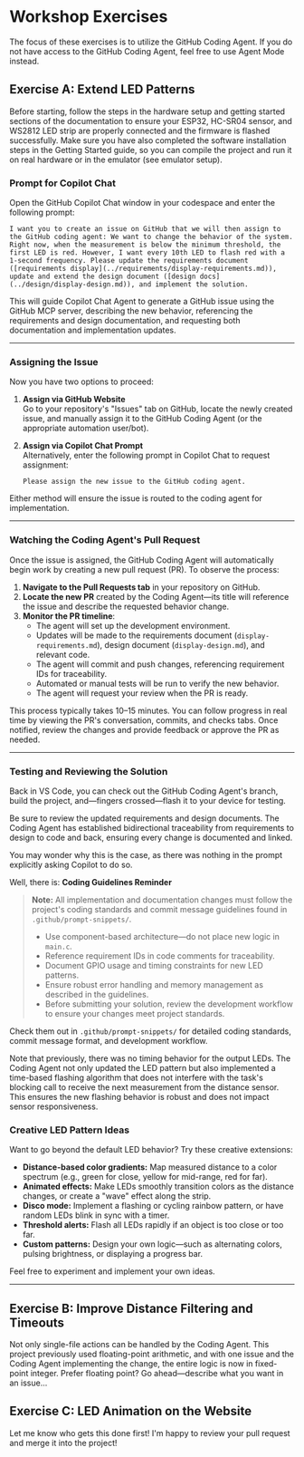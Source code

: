 # Workshop Exercises

The focus of these exercises is to utilize the GitHub Coding Agent. If you do not have access to the GitHub Coding Agent, feel free to use Agent Mode instead.

## Exercise A: Extend LED Patterns

Before starting, follow the steps in the hardware setup and getting started sections of the documentation to ensure your ESP32, HC-SR04 sensor, and WS2812 LED strip are properly connected and the firmware is flashed successfully. Make sure you have also completed the software installation steps in the Getting Started guide, so you can compile the project and run it on real hardware or in the emulator (see emulator setup).

### Prompt for Copilot Chat

Open the GitHub Copilot Chat window in your codespace and enter the following prompt:

```
I want you to create an issue on GitHub that we will then assign to the GitHub coding agent: We want to change the behavior of the system. Right now, when the measurement is below the minimum threshold, the first LED is red. However, I want every 10th LED to flash red with a 1-second frequency. Please update the requirements document ([requirements display](../requirements/display-requirements.md)), update and extend the design document ([design docs](../design/display-design.md)), and implement the solution.
```

This will guide Copilot Chat Agent to generate a GitHub issue using the GitHub MCP server, describing the new behavior, referencing the requirements and design documentation, and requesting both documentation and implementation updates.

---

### Assigning the Issue

Now you have two options to proceed:

1. **Assign via GitHub Website**  
    Go to your repository's "Issues" tab on GitHub, locate the newly created issue, and manually assign it to the GitHub Coding Agent (or the appropriate automation user/bot).

2. **Assign via Copilot Chat Prompt**  
    Alternatively, enter the following prompt in Copilot Chat to request assignment:

    ```
    Please assign the new issue to the GitHub coding agent.
    ```

Either method will ensure the issue is routed to the coding agent for implementation.

---

### Watching the Coding Agent's Pull Request

Once the issue is assigned, the GitHub Coding Agent will automatically begin work by creating a new pull request (PR). To observe the process:

1. **Navigate to the Pull Requests tab** in your repository on GitHub.
2. **Locate the new PR** created by the Coding Agent—its title will reference the issue and describe the requested behavior change.
3. **Monitor the PR timeline**:
     - The agent will set up the development environment.
     - Updates will be made to the requirements document (`display-requirements.md`), design document (`display-design.md`), and relevant code.
     - The agent will commit and push changes, referencing requirement IDs for traceability.
     - Automated or manual tests will be run to verify the new behavior.
     - The agent will request your review when the PR is ready.

This process typically takes 10–15 minutes. You can follow progress in real time by viewing the PR's conversation, commits, and checks tabs. Once notified, review the changes and provide feedback or approve the PR as needed.

---

### Testing and Reviewing the Solution

Back in VS Code, you can check out the GitHub Coding Agent's branch, build the project, and—fingers crossed—flash it to your device for testing.

Be sure to review the updated requirements and design documents. The Coding Agent has established bidirectional traceability from requirements to design to code and back, ensuring every change is documented and linked.

You may wonder why this is the case, as there was nothing in the prompt explicitly asking Copilot to do so.

Well, there is:
**Coding Guidelines Reminder**

> **Note:** All implementation and documentation changes must follow the project's coding standards and commit message guidelines found in `.github/prompt-snippets/`.  
>
> - Use component-based architecture—do not place new logic in `main.c`.
> - Reference requirement IDs in code comments for traceability.
> - Document GPIO usage and timing constraints for new LED patterns.
> - Ensure robust error handling and memory management as described in the guidelines.
> - Before submitting your solution, review the development workflow to ensure your changes meet project standards.

Check them out in `.github/prompt-snippets/` for detailed coding standards, commit message format, and development workflow.

Note that previously, there was no timing behavior for the output LEDs. The Coding Agent not only updated the LED pattern but also implemented a time-based flashing algorithm that does not interfere with the task's blocking call to receive the next measurement from the distance sensor. This ensures the new flashing behavior is robust and does not impact sensor responsiveness.

### Creative LED Pattern Ideas

Want to go beyond the default LED behavior? Try these creative extensions:

- **Distance-based color gradients:** Map measured distance to a color spectrum (e.g., green for close, yellow for mid-range, red for far).
- **Animated effects:** Make LEDs smoothly transition colors as the distance changes, or create a "wave" effect along the strip.
- **Disco mode:** Implement a flashing or cycling rainbow pattern, or have random LEDs blink in sync with a timer.
- **Threshold alerts:** Flash all LEDs rapidly if an object is too close or too far.
- **Custom patterns:** Design your own logic—such as alternating colors, pulsing brightness, or displaying a progress bar.

Feel free to experiment and implement your own ideas.

---

## Exercise B: Improve Distance Filtering and Timeouts

Not only single-file actions can be handled by the Coding Agent. This project previously used floating-point arithmetic, and with one issue and the Coding Agent implementing the change, the entire logic is now in fixed-point integer. Prefer floating point? Go ahead—describe what you want in an issue...

## Exercise C: LED Animation on the Website

Let me know who gets this done first!
I'm happy to review your pull request and merge it into the project!
